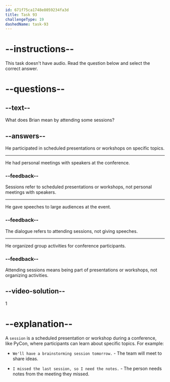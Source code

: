 ```yaml
---
id: 671f75ca1748e8059234fa3d
title: Task 93
challengeType: 19
dashedName: task-93
---
```


# --instructions--

This task doesn't have audio. Read the question below and select the correct answer.

# --questions--

## --text--

What does Brian mean by attending some sessions?

## --answers--

He participated in scheduled presentations or workshops on specific topics.

---

He had personal meetings with speakers at the conference.

### --feedback--

Sessions refer to scheduled presentations or workshops, not personal meetings with speakers.

---

He gave speeches to large audiences at the event.

### --feedback--

The dialogue refers to attending sessions, not giving speeches.

---

He organized group activities for conference participants.

### --feedback--

Attending sessions means being part of presentations or workshops, not organizing activities.

## --video-solution--

1

# --explanation--

A `session` is a scheduled presentation or workshop during a conference, like PyCon, where participants can learn about specific topics. For example:

- `We'll have a brainstorming session tomorrow.` - The team will meet to share ideas.

- `I missed the last session, so I need the notes.` - The person needs notes from the meeting they missed.
